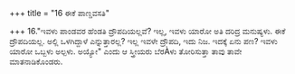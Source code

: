 +++
title = "16 ಈಕೆ ಪಾಣ್ಡವಸತಿ"

+++
16."ಇವಳು ಪಾಂಡವರ ಹೆಂಡತಿ ದ್ರೌಪದಿಯಲ್ಲವೆ? ಇಲ್ಲ, ಇವಳು ಯಾರೋ ಅತಿ ದರಿದ್ರ ಮನುಷ್ಯಳು. ಈಕೆ ದ್ರೌಪದಿಯಲ್ಲ. ಅಲ್ಲಿ ಒಳಗಿದ್ದಾಳೆ ಎನ್ನುತ್ತಾರಲ್ಲ? ಇಲ್ಲ ಇವಳೇ ದ್ರೌಪದಿ, ಇದು ನಿಜ. ಇದಕ್ಕೆ ಏನು ಪಣ? ಇವಳು ಯಾರೋ ಒಬ್ಬಳು ಅಲ್ಪಳು. ಅಯ್ಯೋ" ಎಂದು ಆ ಸ್ತ್ರೀಯರು ಬೆರÀಳು ತೋರಿಸುತ್ತಾ ತಾವು ತಾವೇ ಮಾತನಾಡಿಕೊಂಡರು.